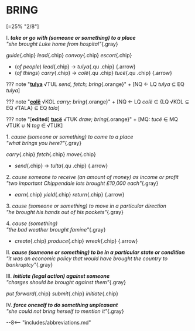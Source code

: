 # BRING

[=25% "2/8"]

I. ***take or go with (someone or something) to a place***<br>
*"she brought Luke home from hospital"*{.gray}

*guide*{.chip} *lead*{.chip} *convoy*{.chip} *escort*{.chip}

+ (*of people*) *lead*{.chip} &rarr; *tulya*{.qu .chip}
	{.arrow}
+ (*of things*) *carry*{.chip} &rarr; *colë*{.qu .chip} *tucë*{.qu .chip}
	{.arrow}

??? note "[**tulya**](https://eldamo.org/content/words/word-1986488979.html) √TUL *send, fetch;* *bring*{.orange}"
	+ [NQ &larr; LQ *tulya* &sube; EQ *tulya*]
	
??? note "[**colë**](https://eldamo.org/content/words/word-2989777943.html) √KOL *carry;* *bring*{.orange}"
	+ [NQ &larr; LQ *colë* &isin; {LQ √KOL &subne; EQ √TALA} &sube; EQ *tala*]
	
??? note "[**edited**] [**tucë**](https://eldamo.org/content/words/word-3329322057.html) √TUK *draw;* *bring*{.orange}"
	+ [MQ: *tucë* &isin; MQ √TUK &cup; N *tog* &isin; √TUK]

1\. *cause (someone or something) to come to a place*<br>
*"what brings you here?"*{.gray}

*carry*{.chip} *fetch*{.chip} *move*{.chip}

+ *send*{.chip} &rarr; *tulta*{.qu .chip}
{.arrow}

2\. *cause someone to receive (an amount of money) as income or profit*<br>
*"two important Chippendale lots brought £10,000 each"*{.gray}

+ *earn*{.chip} *yield*{.chip} *return*{.chip}
{.arrow}

3\. *cause (someone or something) to move in a particular direction*<br>
*"he brought his hands out of his pockets"*{.gray}

4\. *cause (something)*<br>
*"the bad weather brought famine"*{.gray}

+ *create*{.chip} *produce*{.chip} *wreak*{.chip}
{.arrow}

II. ***cause (someone or something) to be in a particular state or condition***<br>
*"it was an economic policy that would have brought the country to bankruptcy"*{.gray}

III. ***initiate (legal action) against someone***<br>
*"charges should be brought against them"*{.gray}

*put forward*{.chip} *submit*{.chip} *initiate*{.chip}

IV. ***force oneself to do something unpleasant***<br>
*"she could not bring herself to mention it"*{.gray}

--8<-- "includes/abbreviations.md"
